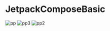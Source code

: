 # JetpackComposeBasic
![pp](https://user-images.githubusercontent.com/63594588/206635472-c28d96d0-7753-42c3-892f-ea831258632c.PNG)
![pp3](https://user-images.githubusercontent.com/63594588/206635523-138546f9-2e36-4816-8c9c-f05b08591eb7.PNG)
![pp2](https://user-images.githubusercontent.com/63594588/206635530-9c77d952-259f-40ec-8205-0cf9c1dd9db0.PNG)
